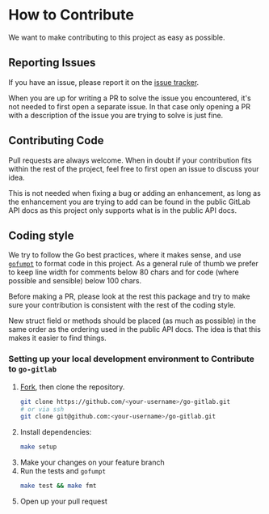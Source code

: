 # How to Contribute

We want to make contributing to this project as easy as possible.

## Reporting Issues

If you have an issue, please report it on the [issue tracker](https://github.com/xanzy/go-gitlab/issues).

When you are up for writing a PR to solve the issue you encountered, it's not
needed to first open a separate issue. In that case only opening a PR with a
description of the issue you are trying to solve is just fine.

## Contributing Code

Pull requests are always welcome. When in doubt if your contribution fits within
the rest of the project, feel free to first open an issue to discuss your idea.

This is not needed when fixing a bug or adding an enhancement, as long as the
enhancement you are trying to add can be found in the public GitLab API docs as
this project only supports what is in the public API docs.

## Coding style

We try to follow the Go best practices, where it makes sense, and use
[`gofumpt`](https://github.com/mvdan/gofumpt) to format code in this project.
As a general rule of thumb we prefer to keep line width for comments below 80
chars and for code (where possible and sensible) below 100 chars.

Before making a PR, please look at the rest this package and try to make sure
your contribution is consistent with the rest of the coding style.

New struct field or methods should be placed (as much as possible) in the same
order as the ordering used in the public API docs. The idea is that this makes it
easier to find things.

### Setting up your local development environment to Contribute to `go-gitlab`

1. [Fork](https://github.com/xanzy/go-gitlab/fork), then clone the repository.
   ```sh
   git clone https://github.com/<your-username>/go-gitlab.git
   # or via ssh
   git clone git@github.com:<your-username>/go-gitlab.git
   ```
1. Install dependencies:
   ```sh
   make setup
   ```
1. Make your changes on your feature branch
1. Run the tests and `gofumpt`
   ```sh
   make test && make fmt
   ```
1. Open up your pull request
